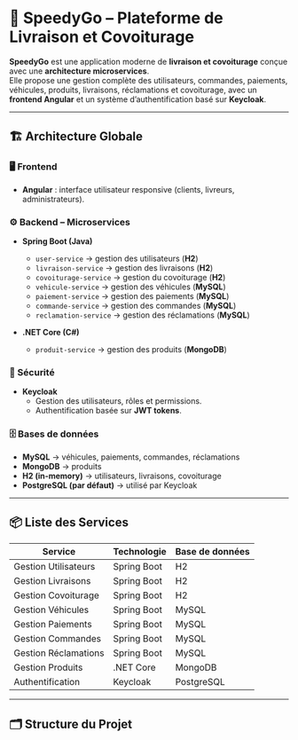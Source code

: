 # 🚚 SpeedyGo – Plateforme de Livraison et Covoiturage

**SpeedyGo** est une application moderne de **livraison et covoiturage** conçue avec une **architecture microservices**.  
Elle propose une gestion complète des utilisateurs, commandes, paiements, véhicules, produits, livraisons, réclamations et covoiturage, avec un **frontend Angular** et un système d’authentification basé sur **Keycloak**.  

---

## 🏗️ Architecture Globale

### 🖥️ Frontend
- **Angular** : interface utilisateur responsive (clients, livreurs, administrateurs).  

### ⚙️ Backend – Microservices
- **Spring Boot (Java)**  
  - `user-service` → gestion des utilisateurs (**H2**)  
  - `livraison-service` → gestion des livraisons (**H2**)  
  - `covoiturage-service` → gestion du covoiturage (**H2**)  
  - `vehicule-service` → gestion des véhicules (**MySQL**)  
  - `paiement-service` → gestion des paiements (**MySQL**)  
  - `commande-service` → gestion des commandes (**MySQL**)  
  - `reclamation-service` → gestion des réclamations (**MySQL**)  

- **.NET Core (C#)**  
  - `produit-service` → gestion des produits (**MongoDB**)  

### 🔑 Sécurité
- **Keycloak**  
  - Gestion des utilisateurs, rôles et permissions.  
  - Authentification basée sur **JWT tokens**.  

### 🗄️ Bases de données
- **MySQL** → véhicules, paiements, commandes, réclamations  
- **MongoDB** → produits  
- **H2 (in-memory)** → utilisateurs, livraisons, covoiturage  
- **PostgreSQL (par défaut)** → utilisé par Keycloak  

---

## 📦 Liste des Services

| Service               | Technologie   | Base de données |
|------------------------|--------------|----------------|
| Gestion Utilisateurs   | Spring Boot  | H2             |
| Gestion Livraisons     | Spring Boot  | H2             |
| Gestion Covoiturage    | Spring Boot  | H2             |
| Gestion Véhicules      | Spring Boot  | MySQL          |
| Gestion Paiements      | Spring Boot  | MySQL          |
| Gestion Commandes      | Spring Boot  | MySQL          |
| Gestion Réclamations   | Spring Boot  | MySQL          |
| Gestion Produits       | .NET Core    | MongoDB        |
| Authentification       | Keycloak     | PostgreSQL     |

---

## 🗂️ Structure du Projet

